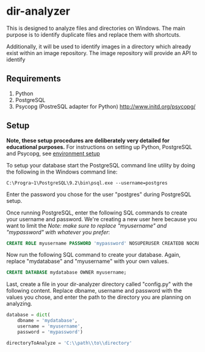 dir-analyzer
============

This is designed to analyze files and directories on Windows. The main purpose
is to identify duplicate files and replace them with shortcuts. 

Additionally, it will be used to identify images in a directory which already
exist within an image repository. The image repository will provide an API to
identify 

## Requirements

1. Python
2. PostgreSQL
3. Psycopg (PostreSQL adapter for Python) http://www.initd.org/psycopg/

## Setup

**Note, these setup procedures are deliberately very detailed for educational
purposes.** For instructions on setting up Python, PostgreSQL and Psycopg, see 
[environment setup](ENVIRONMENTSETUP.md)

To setup your database start the PostgreSQL command line utility by doing the
following in the Windows command line:
```
C:\Progra~1\PostgreSQL\9.2\bin\psql.exe --username=postgres
```

Enter the password you chose for the user "postgres" during PostgreSQL setup.

Once running PostgreSQL, enter the following SQL commands to create your
username and password. We're creating a new user here because you want to limit
the  *Note: make sure to replace "myusername" and
"mypassword" with whatever you prefer*:
```SQL
CREATE ROLE myusername PASSWORD 'mypassword' NOSUPERUSER CREATEDB NOCREATEROLE INHERIT LOGIN;
```

Now run the following SQL command to create your database. Again, replace
"mydatabase" and "myusername" with your own values.
```SQL
CREATE DATABASE mydatabase OWNER myusername;
```

Last, create a file in your dir-analyzer directory called "config.py" with the 
following content. Replace dbname, username and password with the values you 
chose, and enter the path to the directory you are planning on analyzing.
```Python
database = dict(
	dbname = 'mydatabase',
	username = 'myusername',
	password = 'mypassword')

directoryToAnalyze = 'C:\\path\\to\\directory'
```